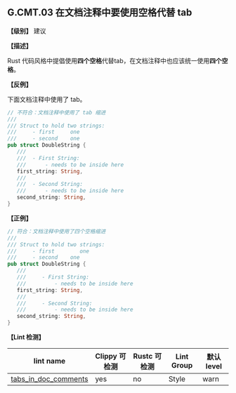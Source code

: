 ## G.CMT.03  在文档注释中要使用空格代替 tab

**【级别】** 建议

**【描述】**

Rust 代码风格中提倡使用**四个空格**代替tab，在文档注释中也应该统一使用**四个空格**。

**【反例】**

下面文档注释中使用了 tab。

```rust
// 不符合：文档注释中使用了 tab 缩进
///
/// Struct to hold two strings:
/// 	- first		one
/// 	- second	one
pub struct DoubleString {
   ///
   /// 	- First String:
   /// 		- needs to be inside here
   first_string: String,
   ///
   /// 	- Second String:
   /// 		- needs to be inside here
   second_string: String,
}
```

**【正例】**

```rust
// 符合：文档注释中使用了四个空格缩进
///
/// Struct to hold two strings:
///     - first        one
///     - second    one
pub struct DoubleString {
   ///
   ///     - First String:
   ///         - needs to be inside here
   first_string: String,
   ///
   ///     - Second String:
   ///         - needs to be inside here
   second_string: String,
}
```

**【Lint 检测】**

| lint name                                                                                              | Clippy 可检测 | Rustc 可检测 | Lint Group | 默认 level |
| ------------------------------------------------------------------------------------------------------ | ------------- | ------------ | ---------- | ---------- |
| [tabs_in_doc_comments](https://rust-lang.github.io/rust-clippy/master/index.html#tabs_in_doc_comments) | yes           | no           | Style      | warn       |

